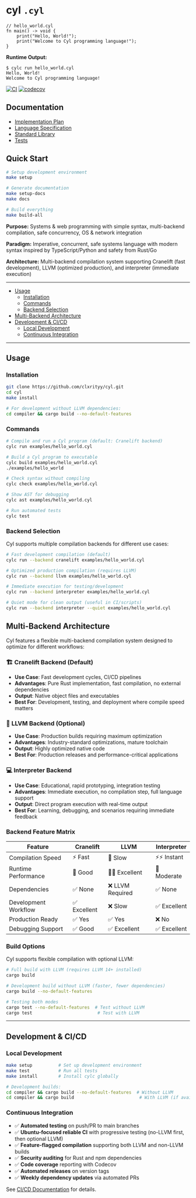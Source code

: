# cyl `.cyl`

```cyl
// hello_world.cyl
fn main() -> void {
    print("Hello, World!");
    print("Welcome to Cyl programming language!");
}
```

**Runtime Output:**

```
$ cylc run hello_world.cyl
Hello, World!
Welcome to Cyl programming language!
```

[![CI](https://github.com/cyl-lang/cyl/actions/workflows/ci.yml/badge.svg)](https://github.com/cyl-lang/cyl/actions/workflows/ci.yml)
[![codecov](https://codecov.io/gh/cyl-lang/cyl/branch/main/graph/badge.svg)](https://codecov.io/gh/cyl-lang/cyl)


## Documentation

- [Implementation Plan](IMPLEMENTATION_PLAN.md)
- [Language Specification](LANGUAGE_SPEC.md)
- [Standard Library](STDLIB.md)
- [Tests](tests/README.md)

## Quick Start

```bash
# Setup development environment
make setup

# Generate documentation
make setup-docs
make docs

# Build everything
make build-all
```

**Purpose:** Systems & web programming with simple syntax, multi-backend compilation, safe concurrency, OS & network integration

**Paradigm:** Imperative, concurrent, safe systems language with modern syntax inspired by TypeScript/Python and safety from Rust/Go

**Architecture:** Multi-backend compilation system supporting Cranelift (fast development), LLVM (optimized production), and interpreter (immediate execution)

---

- [Usage](#usage)
  - [Installation](#installation)
  - [Commands](#commands)
  - [Backend Selection](#backend-selection)
- [Multi-Backend Architecture](#multi-backend-architecture)
- [Development & CI/CD](#development--cicd)
  - [Local Development](#local-development)
  - [Continuous Integration](#continuous-integration)

---

## Usage

### Installation

```bash
git clone https://github.com/clxrityy/cyl.git
cd cyl
make install

# For development without LLVM dependencies:
cd compiler && cargo build --no-default-features
```

### Commands

```bash
# Compile and run a Cyl program (default: Cranelift backend)
cylc run examples/hello_world.cyl

# Build a Cyl program to executable
cylc build examples/hello_world.cyl
./examples/hello_world

# Check syntax without compiling
cylc check examples/hello_world.cyl

# Show AST for debugging
cylc ast examples/hello_world.cyl

# Run automated tests
cylc test
```

### Backend Selection

Cyl supports multiple compilation backends for different use cases:

```bash
# Fast development compilation (default)
cylc run --backend cranelift examples/hello_world.cyl

# Optimized production compilation (requires LLVM)
cylc run --backend llvm examples/hello_world.cyl

# Immediate execution for testing/development
cylc run --backend interpreter examples/hello_world.cyl

# Quiet mode for clean output (useful in CI/scripts)
cylc run --backend interpreter --quiet examples/hello_world.cyl
```

## Multi-Backend Architecture

Cyl features a flexible multi-backend compilation system designed to optimize for different workflows:

### 🏗️ **Cranelift Backend** (Default)

- **Use Case**: Fast development cycles, CI/CD pipelines
- **Advantages**: Pure Rust implementation, fast compilation, no external dependencies
- **Output**: Native object files and executables
- **Best For**: Development, testing, and deployment where compile speed matters

### 🚀 **LLVM Backend** (Optional)

- **Use Case**: Production builds requiring maximum optimization
- **Advantages**: Industry-standard optimizations, mature toolchain
- **Output**: Highly optimized native code
- **Best For**: Production releases and performance-critical applications

### 💻 **Interpreter Backend**

- **Use Case**: Educational, rapid prototyping, integration testing
- **Advantages**: Immediate execution, no compilation step, full language support
- **Output**: Direct program execution with real-time output
- **Best For**: Learning, debugging, and scenarios requiring immediate feedback

### Backend Feature Matrix

| Feature              | Cranelift    | LLVM             | Interpreter  |
| -------------------- | ------------ | ---------------- | ------------ |
| Compilation Speed    | ⚡ Fast      | 🐌 Slow          | ⚡⚡ Instant |
| Runtime Performance  | 🚀 Good      | 🚀🚀 Excellent   | 🐌 Moderate  |
| Dependencies         | ✅ None      | ❌ LLVM Required | ✅ None      |
| Development Workflow | ✅ Excellent | ❌ Slow          | ✅ Excellent |
| Production Ready     | ✅ Yes       | ✅ Yes           | ❌ No        |
| Debugging Support    | ✅ Good      | ✅ Excellent     | ✅ Excellent |

### Build Options

Cyl supports flexible compilation with optional LLVM:

```bash
# Full build with LLVM (requires LLVM 14+ installed)
cargo build

# Development build without LLVM (faster, fewer dependencies)
cargo build --no-default-features

# Testing both modes
cargo test --no-default-features  # Test without LLVM
cargo test                         # Test with LLVM
```

---

## Development & CI/CD

### Local Development

```bash
make setup          # Set up development environment
make test           # Run all tests
make install        # Install cylc globally

# Development builds:
cd compiler && cargo build --no-default-features  # Without LLVM
cd compiler && cargo build                         # With LLVM (if available)
```

### Continuous Integration

- ✅ **Automated testing** on push/PR to main branches
- ✅ **Ubuntu-focused reliable CI** with progressive testing (no-LLVM first, then optional LLVM)
- ✅ **Feature-flagged compilation** supporting both LLVM and non-LLVM builds
- ✅ **Security auditing** for Rust and npm dependencies
- ✅ **Code coverage** reporting with Codecov
- ✅ **Automated releases** on version tags
- ✅ **Weekly dependency updates** via automated PRs

See [CI/CD Documentation](.github/workflows/README.md) for details.
